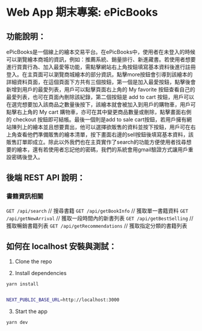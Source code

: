 # Web App 期末專案: ePicBooks

## 功能說明：

 ePicBooks是一個線上的繪本交易平台。在ePicBooks中，使用者在未登入的時候可以瀏覽繪本商城的資訊，例如：推薦系統、銷量排行、新進藏書。若使用者想要進行買賣行為、加入最愛等功能，需點擊網站右上角按鈕填寫基本資料後進行註冊登入。在主頁面可以瀏覽商城繪本的部分資訊，點擊more按鈕會引導到該繪本的詳細資料頁面，在這個頁面下方共有三個按鈕，第一個是加入最愛按鈕，點擊後會新增到用戶的最愛列表，用戶可以點擊頁面右上角的 My favorite 按鈕查看自己的最愛列表，也可在頁面內刪除該紀錄，第二個按鈕是 add to cart 按鈕，用戶可以在選完想要加入該商品之數量後按下，該繪本就會被加入到用戶的購物車，用戶可點擊右上角的 My cart 購物車，亦可在其中變更商品數量或刪除，點擊畫面右側的 checkout 按鈕即可結帳。最後一個則是add to sale cart按鈕，若用戶擁有網站陳列上的繪本並且想要賣出，他可以選擇欲販售的資料並按下按鈕，用戶可在右上角查看他們準備販售的繪本清單，按下畫面右邊的sell按鈕後填寫基本資料，該販售訂單即成立。除此以外我們也在主頁實作了search的功能方便使用者找尋想要的繪本，還有若使用者忘記他的密碼，我們的系統會用gmail驗證方式讓用戶重設密碼後登入。

## 後端 REST API 說明：
### 書籍資訊相關
```GET /api/search``` // 搜尋書籍
```GET /api/getBookInfo``` // 獲取單一書籍資料
```GET /api/getNewArrival``` // 獲取一段時間內的新書列表
```GET /api/getBestSelling``` // 獲取暢銷書籍列表
```GET /api/getRecommendations``` // 獲取指定分類的書籍列表

## 如何在 localhost 安裝與測試：

1. Clone the repo

2. Install dependencies

```bash
yarn install
```

```bash

NEXT_PUBLIC_BASE_URL=http://localhost:3000

```

3. Start the app

```bash
yarn dev
```
